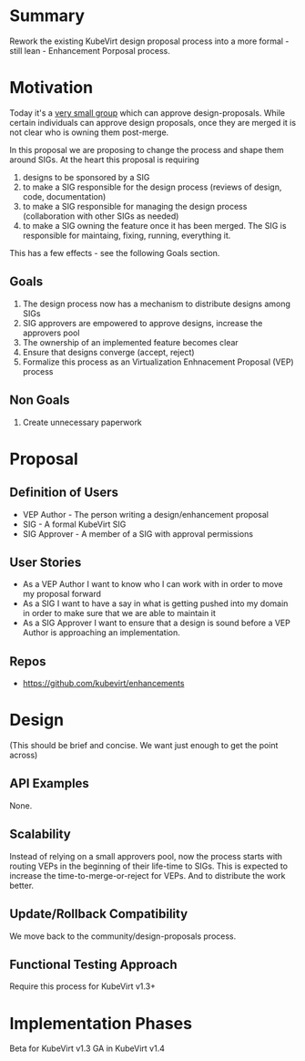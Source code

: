 # Summary

Rework the existing KubeVirt design proposal process into a more
formal - still lean - Enhancement Porposal process.

# Motivation

Today it's a [very small group](https://github.com/kubevirt/community/blob/main/OWNERS#L7-L14)
which can approve design-proposals.
While certain individuals can approve design proposals, once they are merged
it is not clear who is owning them post-merge.

In this proposal we are proposing to change the process and shape them
around SIGs.
At the heart this proposal is requiring

1. designs to be sponsored by a SIG
2. to make a SIG responsible for the design process (reviews of design, code, documentation)
3. to make a SIG responsible for managing the design process (collaboration with other SIGs as needed)
4. to make a SIG owning the feature once it has been merged. The SIG is responsible for maintaing, fixing, running, everything it.

This has a few effects - see the following Goals section.

## Goals

1. The design process now has a mechanism to distribute designs among SIGs
2. SIG approvers are empowered to approve designs, increase the approvers pool
3. The ownership of an implemented feature becomes clear
4. Ensure that designs converge (accept, reject)
5. Formalize this process as an Virtualization Enhnacement Proposal (VEP) process

## Non Goals

1. Create unnecessary paperwork

# Proposal

## Definition of Users

* VEP Author - The person writing a design/enhancement proposal
* SIG - A formal KubeVirt SIG
* SIG Approver - A member of a SIG with approval permissions

## User Stories

* As a VEP Author I want to know who I can work with in order to move
  my proposal forward
* As a SIG I want to have a say in what is getting pushed into my domain
  in order to make sure that we are able to maintain it
* As a SIG Approver I want to ensure that a design is sound before a
  VEP Author is approaching an implementation.

## Repos

- https://github.com/kubevirt/enhancements

# Design
(This should be brief and concise. We want just enough to get the point across)

## API Examples

None.

## Scalability

Instead of relying on a small approvers pool, now the process starts
with routing VEPs in the beginning of their life-time to SIGs.
This is expected to increase the time-to-merge-or-reject for VEPs.
And to distribute the work better.

## Update/Rollback Compatibility

We move back to the community/design-proposals process.

## Functional Testing Approach

Require this process for KubeVirt v1.3+

# Implementation Phases

Beta for KubeVirt v1.3
GA in KubeVirt v1.4
